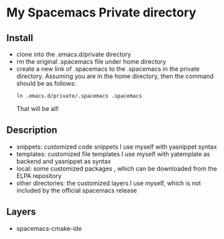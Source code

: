 # My Spacemacs Private directory

## Install
  * clone into the .emacs.d/private directory
  * rm the original .spacemacs file under home directory
  * create a new link of .spacemacs to the .spacemacs in the private directory.
    Assuming you are in the home directory, then the command should be as follows:
      ``` shell
      ln .emacs.d/private/.spacemacs .spacemacs 
      ```
    That will be all!
  
## Description ##
  * snippets: customized code snippets I use myself with yasnippet syntax
  * templates: customized file templates I use myself with yatemplate as backend and yasnippet as syntax
  * local: some customized packages , which can be downloaded from the ELPA repository
  * other directories: the customized layers I use myself, which is not included by the official spacemacs release
  
## Layers ##
  * spacemacs-cmake-ide
